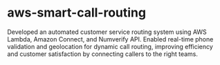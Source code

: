 # aws-smart-call-routing
Developed an automated customer service routing system using AWS Lambda, Amazon Connect, and Numverify API. Enabled real-time phone validation and geolocation for dynamic call routing, improving efficiency and customer satisfaction by connecting callers to the right teams.
